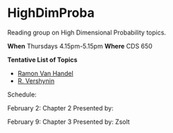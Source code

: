 # HighDimProba


Reading group on High Dimensional Probability topics.


**When** Thursdays 4.15pm-5.15pm
**Where** CDS 650

**Tentative List of Topics**

  - [Ramon Van Handel](http://www.princeton.edu/~rvan/APC550.pdf)
  - [R. Vershynin](http://www-personal.umich.edu/~romanv/papers/HDP-book/HDP-book.html)
  
  
Schedule:

February 2: Chapter 2 Presented by: 

February 9: Chapter 3 Presented by: Zsolt
